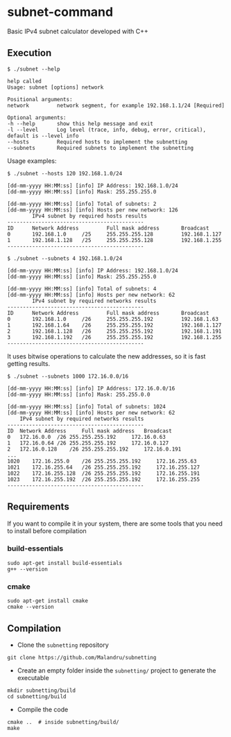 # subnet-command
Basic IPv4 subnet calculator developed with C++

## Execution

```
$ ./subnet --help

help called
Usage: subnet [options] network 

Positional arguments:
network         network segment, for example 192.168.1.1/24 [Required]

Optional arguments:
-h --help       show this help message and exit
-l --level      Log level (trace, info, debug, error, critical), default is --level info
--hosts         Required hosts to implement the subnetting
--subnets       Required subnets to implement the subnetting
```


Usage examples:
```
$ ./subnet --hosts 120 192.168.1.0/24

[dd-mm-yyyy HH:MM:ss] [info] IP Address: 192.168.1.0/24
[dd-mm-yyyy HH:MM:ss] [info] Mask: 255.255.255.0

[dd-mm-yyyy HH:MM:ss] [info] Total of subnets: 2
[dd-mm-yyyy HH:MM:ss] [info] Hosts per new network: 126
        IPv4 subnet by required hosts results
--------------------------------------------
ID      Network Address         Full mask address       Broadcast
0       192.168.1.0     /25     255.255.255.128         192.168.1.127
1       192.168.1.128   /25     255.255.255.128         192.168.1.255
--------------------------------------------

```
```
$ ./subnet --subnets 4 192.168.1.0/24

[dd-mm-yyyy HH:MM:ss] [info] IP Address: 192.168.1.0/24
[dd-mm-yyyy HH:MM:ss] [info] Mask: 255.255.255.0

[dd-mm-yyyy HH:MM:ss] [info] Total of subnets: 4
[dd-mm-yyyy HH:MM:ss] [info] Hosts per new network: 62
        IPv4 subnet by required networks results
--------------------------------------------
ID      Network Address         Full mask address       Broadcast
0       192.168.1.0     /26     255.255.255.192         192.168.1.63
1       192.168.1.64    /26     255.255.255.192         192.168.1.127
2       192.168.1.128   /26     255.255.255.192         192.168.1.191
3       192.168.1.192   /26     255.255.255.192         192.168.1.255
--------------------------------------------

```

It uses bitwise operations to calculate the new addresses, so it is fast getting results.
```
$ ./subnet --subnets 1000 172.16.0.0/16

[dd-mm-yyyy HH:MM:ss] [info] IP Address: 172.16.0.0/16
[dd-mm-yyyy HH:MM:ss] [info] Mask: 255.255.0.0

[dd-mm-yyyy HH:MM:ss] [info] Total of subnets: 1024
[dd-mm-yyyy HH:MM:ss] [info] Hosts per new network: 62
	IPv4 subnet by required networks results
--------------------------------------------
ID	Network Address		Full mask address	Broadcast
0	172.16.0.0	/26	255.255.255.192		172.16.0.63
1	172.16.0.64	/26	255.255.255.192		172.16.0.127
2	172.16.0.128	/26	255.255.255.192		172.16.0.191
...
1020	172.16.255.0	/26	255.255.255.192		172.16.255.63
1021	172.16.255.64	/26	255.255.255.192		172.16.255.127
1022	172.16.255.128	/26	255.255.255.192		172.16.255.191
1023	172.16.255.192	/26	255.255.255.192		172.16.255.255
--------------------------------------------

```

## Requirements
If you want to compile it in your system, there are some tools that you need to install before compilation
### build-essentials
```
sudo apt-get install build-essentials
g++ --version
```
### cmake
```
sudo apt-get install cmake
cmake --version
```

## Compilation
* Clone the `subnetting` repository
```
git clone https://github.com/Malandru/subnetting
```
* Create an empty folder inside the `subnetting/` project to generate the executable
```
mkdir subnetting/build
cd subnetting/build
```
* Compile the code
```
cmake ..  # inside subnetting/build/
make
```
